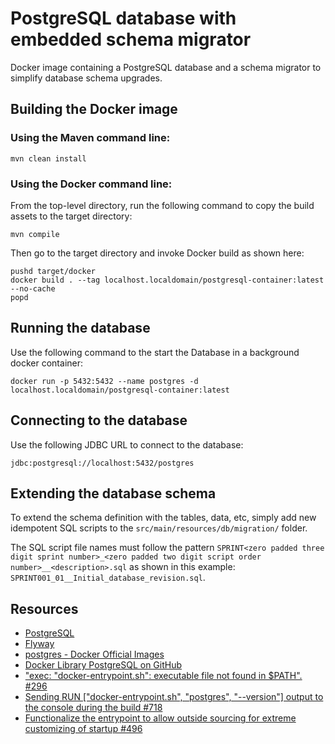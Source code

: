 # PostgreSQL database with embedded schema migrator

Docker image containing a PostgreSQL database and a schema migrator to simplify database schema upgrades.

## Building the Docker image

### Using the Maven command line:

```shell script
mvn clean install
```

### Using the Docker command line:
From the top-level directory, run the following command to copy the build assets to the target directory:

```shell script
mvn compile
```

Then go to the target directory and invoke Docker build as shown here:

```shell script
pushd target/docker
docker build . --tag localhost.localdomain/postgresql-container:latest --no-cache    
popd
```

## Running the database

Use the following command to the start the Database in a background docker container:

```shell script
docker run -p 5432:5432 --name postgres -d localhost.localdomain/postgresql-container:latest
```

## Connecting to the database

Use the following JDBC URL to connect to the database:

```text
jdbc:postgresql://localhost:5432/postgres
```
## Extending the database schema

To extend the schema definition with the tables, data, etc, simply add new idempotent SQL scripts to the
`src/main/resources/db/migration/` folder.

The SQL script file names must follow the pattern
`SPRINT<zero padded three digit sprint number>_<zero padded two digit script order number>__<description>.sql`
as shown in this example: `SPRINT001_01__Initial_database_revision.sql`.

## Resources

- [PostgreSQL](https://www.postgresql.org)
- [Flyway](https://flywaydb.org)
- [postgres - Docker Official Images](https://hub.docker.com/_/postgres)
- [Docker Library PostgreSQL on GitHub](https://github.com/docker-library/postgres)
- ["exec: \"docker-entrypoint.sh\": executable file not found in $PATH". #296](https://github.com/docker-library/postgres/issues/296)
- [Sending RUN ["docker-entrypoint.sh", "postgres", "--version"] output to the console during the build #718](https://github.com/docker-library/postgres/issues/718)
- [Functionalize the entrypoint to allow outside sourcing for extreme customizing of startup #496](https://github.com/docker-library/postgres/pull/496)
